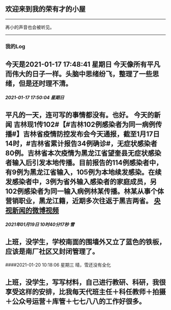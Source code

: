 ## 欢迎来到我的荣有才的小屋
----
再小的声音也会被听见。

----

### 我的Log
今天是2021-01-17 17:48:41 星期日
今天像所有平凡而伟大的日子一样。头脑中思绪纷飞，整理了一些思绪，但是还时理不清。
----


##### 2021-01-17 17:50:04 星期日
平凡的一天，连可写的事情都没有。也好。
今天的新闻
吉林现1传102#【#吉林102例感染者为同一病例传播#】吉林省疫情防控发布会今天通报，截至1月17日14时，#吉林省累计报告34例确诊#，无症状感染者80例。吉林省本次疫情为黑龙江省望奎县无症状感染者输入后引发本地传播。目前报告的114例感染者中，有9例为黑龙江省输入，105例为本地续发感染。在续发感染者中，3例为省外输入感染者的家庭成员，另102例感染者为同一输入病例林某传播。林某从事个体营销职业，黑龙江籍，近期多次往返于黑吉两省。 [央视新闻的微博视频](https://weibo.com/cctvxinwen?refer_flag=1005055013_ "央视新闻的微博视频")
----

##### 2021年01月19日 10时40分17秒 雪

上班，没学生，学校南面的围墙外又立了蓝色的铁板，应该是南厂社区又封闭管理了。 
----

####2021-01-20 10:18:06 星期三 晴，雪还没有全化

上班，没学生，写写材料，自己进行教研、科研，我很享受这样的安排，比我每天代班主任＋科任教师＋拍摄＋公众号运营＋库管＋七七八八的工作好很多。
----

